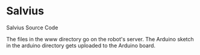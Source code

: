 Salvius
=======

Salvius Source Code

The files in the www directory go on the robot's server.
The Arduino sketch in the arduino directory gets uploaded to the Arduino board.